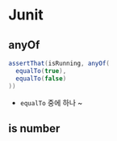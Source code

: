 # Junit


## anyOf
```java
assertThat(isRunning, anyOf(
  equalTo(true),
  equalTo(false)
))
```
* `equalTo` 중에 하나 ~

## is number
